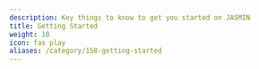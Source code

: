 ```yaml
---
description: Key things to know to get you started on JASMIN
title: Getting Started
weight: 10
icon: fas play
aliases: /category/158-getting-started
---
```

